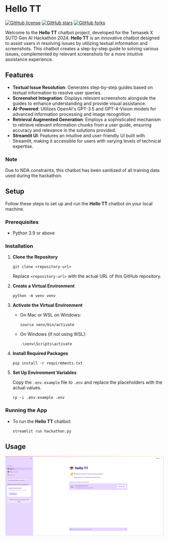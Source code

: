 # Hello TT
[![GitHub license](https://img.shields.io/github/license/Jungstershark/HelloTT)](https://github.com/Jungstershark/HelloTT/blob/main/LICENSE)
[![GitHub stars](https://img.shields.io/github/stars/Jungstershark/HelloTT?style=social)](https://github.com/Jungstershark/HelloTT/stargazers)
[![GitHub forks](https://img.shields.io/github/forks/Jungstershark/HelloTT?style=social)](https://github.com/Jungstershark/HelloTT/network/members)


Welcome to the **Hello TT** chatbot project, developed for the Temasek X SUTD Gen AI Hackathon 2024. **Hello TT** is an innovative chatbot designed to assist users in resolving issues by utilizing textual information and screenshots. This chatbot creates a step-by-step guide to solving various issues, complemented by relevant screenshots for a more intuitive assistance experience.

## Features

- **Textual Issue Resolution**: Generates step-by-step guides based on textual information to resolve user queries.
- **Screenshot Integration**: Displays relevant screenshots alongside the guides to enhance understanding and provide visual assistance.
- **AI-Powered**: Utilizes OpenAI's GPT-3.5 and GPT-4-Vision models for advanced information processing and image recognition.
- **Retrieval Augmented Generation**: Employs a sophisticated mechanism to retrieve relevant information chunks from a user guide, ensuring accuracy and relevance in the solutions provided.
- **Streamlit UI**: Features an intuitive and user-friendly UI built with Streamlit, making it accessible for users with varying levels of technical expertise.

### Note

Due to NDA constraints, this chatbot has been sanitized of all training data used during the hackathon.

## Setup

Follow these steps to set up and run the **Hello TT** chatbot on your local machine.

### Prerequisites

- Python 3.9 or above

### Installation

1. **Clone the Repository**

    ```
    git clone <repository-url>
    ```
    Replace `<repository-url>` with the actual URL of this GitHub repository.

2. **Create a Virtual Environment**

    ```
    python -m venv venv
    ```

3. **Activate the Virtual Environment**

    - On Mac or WSL on Windows:

        ```
        source venv/bin/activate
        ```

    - On Windows (if not using WSL):

        ```
        .\venv\Scripts\activate
        ```

4. **Install Required Packages**

    ```
    pip install -r requirements.txt
    ```

5. **Set Up Environment Variables**

    Copy the `.env.example` file to `.env` and replace the placeholders with the actual values.

    ```
    cp -i .env.example .env
    ```

### Running the App

- To run the **Hello TT** chatbot:

    ```
    streamlit run hackathon.py
    ```

## Usage

![HelloTT_Front_Page](/screenshots/HelloTT_Front_Page.png)


